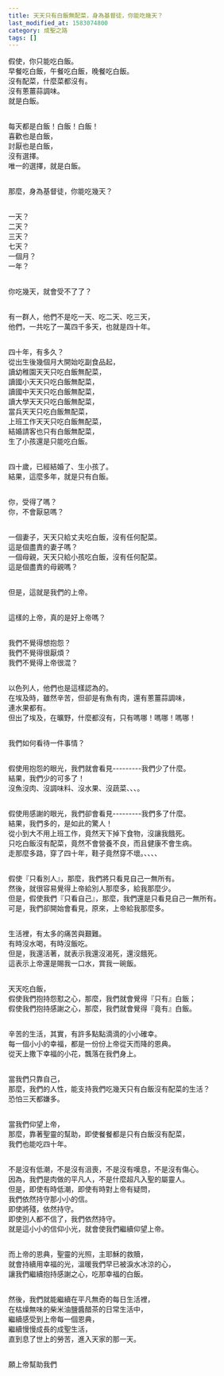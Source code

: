 ```yaml
---
title: 天天只有白飯無配菜，身為基督徒，你能吃幾天？
last_modified_at: 1583074800
category: 成聖之路
tags: []
---
```


<p>假使，你只能吃白飯。<br>
早餐吃白飯，午餐吃白飯，晚餐吃白飯。<br>
沒有配菜，什麼菜都沒有。<br>
沒有蔥薑蒜調味。<br>
就是白飯。</p>

<p><br>
每天都是白飯！白飯！白飯！<br>
喜歡也是白飯，<br>
討厭也是白飯，<br>
沒有選擇。<br>
唯一的選擇，就是白飯。</p>

<p><br>
那麼，身為基督徒，你能吃幾天？</p>

<p><br>
一天？<br>
二天？<br>
三天？<br>
七天？<br>
一個月？<br>
一年？</p>

<p><br>
你吃幾天，就會受不了了？</p>

<p><br>
有一群人，他們不是吃一天、吃二天、吃三天，<br>
他們，一共吃了一萬四千多天，也就是四十年。</p>

<p><br>
四十年，有多久？<br>
從出生後幾個月大開始吃副食品起，<br>
讀幼稚園天天只吃白飯無配菜，<br>
讀國小天天只吃白飯無配菜，<br>
讀國中天天只吃白飯無配菜，<br>
讀大學天天只吃白飯無配菜，<br>
當兵天天只吃白飯無配菜，<br>
上班工作天天只吃白飯無配菜，<br>
結婚請客也只有白飯無配菜，<br>
生了小孩還是只能吃白飯。</p>

<p><br>
四十歲，已經結婚了、生小孩了。<br>
結果，這麼多年，就是只有白飯。</p>

<p><br>
你，受得了嗎？<br>
你，不會厭惡嗎？</p>

<p><br>
一個妻子，天天只給丈夫吃白飯，沒有任何配菜。<br>
這是個盡責的妻子嗎？<br>
一個母親，天天只給小孩吃白飯，沒有任何配菜。<br>
這是個盡責的母親嗎？</p>

<p><br>
但是，這就是我們的上帝。</p>

<p><br>
這樣的上帝，真的是好上帝嗎？</p>

<p><br>
我們不覺得想抱怨？<br>
我們不覺得很厭煩？<br>
我們不覺得上帝很混？</p>

<p><br>
以色列人，他們也是這樣認為的。<br>
在埃及時，雖然辛苦，但卻是有魚有肉，還有蔥薑蒜調味，<br>
連水果都有。<br>
但出了埃及，在曠野，什麼都沒有，只有嗎哪！嗎哪！嗎哪！</p>

<p><br>
我們如何看待一件事情？</p>

<p><br>
假使用抱怨的眼光，我們就會看見---------我們少了什麼。<br>
結果，我們少的可多了！<br>
沒魚沒肉、沒調味料、沒水果、沒蔬菜、、、。</p>

<p><br>
假使用感謝的眼光，我們卻會看見---------我們多了什麼。<br>
結果，我們多的，是如此的驚人！<br>
從小到大不用上班工作，竟然天下掉下食物，沒讓我餓死。<br>
只吃白飯沒有配菜，竟然不會營養不良，而且健康不會生病。<br>
走那麼多路，穿了四十年，鞋子竟然穿不壞。、、、、</p>

<p><br>
假使『只看別人』，那麼，我們將只看見自己一無所有。<br>
然後，就很容易覺得上帝給別人那麼多，給我那麼少。<br>
但是，假使我們『只看自己』，那麼，我們還是只看見自己一無所有。<br>
可是，我們卻開始會看見，原來，上帝給我那麼多。</p>

<p><br>
生活裡，有太多的痛苦與艱難。<br>
有時沒水喝，有時沒飯吃。<br>
但是，我還活著，就表示我還沒渴死，還沒餓死。<br>
這表示上帝還是賜我一口水，賞我一碗飯。</p>

<p><br>
天天吃白飯，<br>
假使我們抱持怨懟之心，那麼，我們就會覺得『只有』白飯；<br>
假使我們抱持感謝之心，那麼，我們就會覺得『竟有』白飯。</p>

<p><br>
辛苦的生活，其實，有許多點點滴滴的小小確幸。<br>
每一個小小的幸福，都是一份份上帝從天而降的恩典。<br>
從天上撒下幸福的小花，飄落在我們身上。</p>

<p><br>
當我們只靠自己，<br>
那麼，我們的人性，能支持我們吃幾天只有白飯沒有配菜的生活？<br>
恐怕三天都嫌多。</p>

<p><br>
當我們仰望上帝，<br>
那麼，靠著聖靈的幫助，即使餐餐都是只有白飯沒有配菜，<br>
我們也能吃四十年。</p>

<p><br>
不是沒有低潮，不是沒有沮喪，不是沒有嘆息，不是沒有傷心。<br>
因為，我們是肉做的平凡人，不是什麼超凡入聖的屬靈人。<br>
但是，即使有時低潮，即使有時對上帝有疑問，<br>
我們依然持守那小小的信。<br>
即使將殘，依然持守。<br>
即使別人都不信了，我們依然持守。<br>
就是這小小的信仰小光，就會使我們繼續仰望上帝。</p>

<p><br>
而上帝的恩典，聖靈的光照，主耶穌的救贖，<br>
就會持續用幸福的光，溫暖我們早已被淚水冰涼的心，<br>
讓我們繼續抱持感謝之心，吃那幸福的白飯。</p>

<p><br>
然後，我們就能繼續在平凡無奇的每日生活裡，<br>
在枯燥無味的柴米油鹽醬醋茶的日常生活中，<br>
繼續感受到上帝每一個恩典，<br>
繼續慢慢成長的成聖生活，<br>
直到息了世上的勞苦，進入天家的那一天。</p>

<p><br>
願上帝幫助我們</p>

